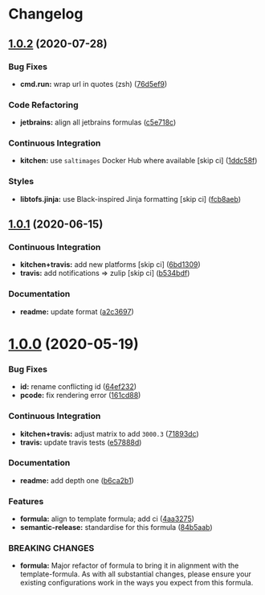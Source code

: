 # Changelog

## [1.0.2](https://github.com/saltstack-formulas/jetbrains-resharper-formula/compare/v1.0.1...v1.0.2) (2020-07-28)


### Bug Fixes

* **cmd.run:** wrap url in quotes (zsh) ([76d5ef9](https://github.com/saltstack-formulas/jetbrains-resharper-formula/commit/76d5ef913bf6ae32406008d95efc6f34154836fd))


### Code Refactoring

* **jetbrains:** align all jetbrains formulas ([c5e718c](https://github.com/saltstack-formulas/jetbrains-resharper-formula/commit/c5e718c197aa0d3aefff72a8853024a9a33ec8ef))


### Continuous Integration

* **kitchen:** use `saltimages` Docker Hub where available [skip ci] ([1ddc58f](https://github.com/saltstack-formulas/jetbrains-resharper-formula/commit/1ddc58f142742a3464982b1bc4f776b28dcffdf1))


### Styles

* **libtofs.jinja:** use Black-inspired Jinja formatting [skip ci] ([fcb8aeb](https://github.com/saltstack-formulas/jetbrains-resharper-formula/commit/fcb8aebefea5c66e24416153c1d54360a3b3ea0f))

## [1.0.1](https://github.com/saltstack-formulas/jetbrains-resharper-formula/compare/v1.0.0...v1.0.1) (2020-06-15)


### Continuous Integration

* **kitchen+travis:** add new platforms [skip ci] ([6bd1309](https://github.com/saltstack-formulas/jetbrains-resharper-formula/commit/6bd1309892f852e1a0a365c3b2b8ee244884ce27))
* **travis:** add notifications => zulip [skip ci] ([b534bdf](https://github.com/saltstack-formulas/jetbrains-resharper-formula/commit/b534bdfea9a02e455f677a43707b1f78fff644b5))


### Documentation

* **readme:** update format ([a2c3697](https://github.com/saltstack-formulas/jetbrains-resharper-formula/commit/a2c3697a968d7164c6cc960d721c4547006fe4e3))

# [1.0.0](https://github.com/saltstack-formulas/jetbrains-resharper-formula/compare/v0.1.0...v1.0.0) (2020-05-19)


### Bug Fixes

* **id:** rename conflicting id ([64ef232](https://github.com/saltstack-formulas/jetbrains-resharper-formula/commit/64ef23266e0362f783af02aa7737d661f3feabf8))
* **pcode:** fix rendering error ([161cd88](https://github.com/saltstack-formulas/jetbrains-resharper-formula/commit/161cd883ed07953337f2c072c831cf674765d13c))


### Continuous Integration

* **kitchen+travis:** adjust matrix to add `3000.3` ([71893dc](https://github.com/saltstack-formulas/jetbrains-resharper-formula/commit/71893dcb0bf9266fd73e92b4ad1464ef17f78eda))
* **travis:** update travis tests ([e57888d](https://github.com/saltstack-formulas/jetbrains-resharper-formula/commit/e57888d5ea63b70d2131692ba4f4f2c7d1455e0b))


### Documentation

* **readme:** add depth one ([b6ca2b1](https://github.com/saltstack-formulas/jetbrains-resharper-formula/commit/b6ca2b1ad0ad3c6237374822246aa575ca8bc583))


### Features

* **formula:** align to template formula; add ci ([4aa3275](https://github.com/saltstack-formulas/jetbrains-resharper-formula/commit/4aa327550d789b5af37ef915d0c7c172bed5d83a))
* **semantic-release:** standardise for this formula ([84b5aab](https://github.com/saltstack-formulas/jetbrains-resharper-formula/commit/84b5aab25b1aa8b6a3c5b86893c5c2ebd11240e6))


### BREAKING CHANGES

* **formula:** Major refactor of formula to bring it in alignment with the
template-formula. As with all substantial changes, please ensure your
existing configurations work in the ways you expect from this formula.
